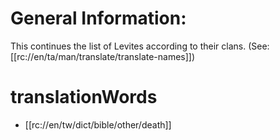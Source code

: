 # General Information:

This continues the list of Levites according to their clans. (See: [[rc://en/ta/man/translate/translate-names]])

# translationWords

* [[rc://en/tw/dict/bible/other/death]]